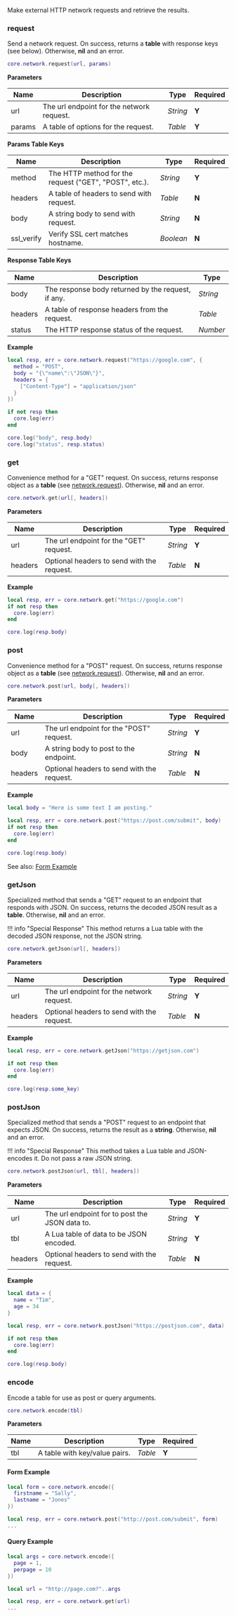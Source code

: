 Make external HTTP network requests and retrieve the results.

### request

Send a network request. On success, returns a __table__ with response keys (see below). Otherwise, __nil__ and an error.

```lua
core.network.request(url, params)
```

__Parameters__

|Name|Description|Type|Required|
|----|-----------|----|--------|
|url|The url endpoint for the network request.|_String_|__Y__|
|params|A table of options for the request.|_Table_|__Y__|

__Params Table Keys__

|Name|Description|Type|Required|
|----|-----------|----|--------|
|method|The HTTP method for the request ("GET", "POST", etc.).|_String_|__Y__|
|headers|A table of headers to send with request.|_Table_|__N__|
|body|A string body to send with request.|_String_|__N__|
|ssl_verify|Verify SSL cert matches hostname.|_Boolean_|__N__|

__Response Table Keys__

|Name|Description|Type|
|----|-----------|----|
|body|The response body returned by the request, if any.|_String_|
|headers|A table of response headers from the request.|_Table_|
|status|The HTTP response status of the request.|_Number_|

__Example__

```lua
local resp, err = core.network.request("https://google.com", {
  method = "POST",
  body = "{\"name\":\"JSON\"}",
  headers = {
    ["Content-Type"] = "application/json"
  }
})

if not resp then
  core.log(err)
end

core.log("body", resp.body)
core.log("status", resp.status)
```

### get

Convenience method for a "GET" request. On success, returns response object as a __table__ (see [network.request](#request)). Otherwise, __nil__ and an error.

```lua
core.network.get(url[, headers])
```

__Parameters__

|Name|Description|Type|Required|
|----|-----------|----|--------|
|url|The url endpoint for the "GET" request.|_String_|__Y__|
|headers|Optional headers to send with the request.|_Table_|__N__|

__Example__

```lua
local resp, err = core.network.get("https://google.com")
if not resp then
  core.log(err)
end

core.log(resp.body)
```

### post

Convenience method for a "POST" request. On success, returns response object as a __table__ (see [network.request](#request)). Otherwise, __nil__ and an error.

```lua
core.network.post(url, body[, headers])
```

__Parameters__

|Name|Description|Type|Required|
|----|-----------|----|--------|
|url|The url endpoint for the "POST" request.|_String_|__Y__|
|body|A string body to post to the endpoint.|_String_|__N__|
|headers|Optional headers to send with the request.|_Table_|__N__|

__Example__

```lua
local body = "Here is some text I am posting."

local resp, err = core.network.post("https://post.com/submit", body)
if not resp then
  core.log(err)
end

core.log(resp.body)
```

See also: [Form Example](#form-example)

### getJson

Specialized method that sends a "GET" request to an endpoint that responds with JSON. On success, returns the decoded JSON result as a __table__. Otherwise, __nil__ and an error.

!!! info "Special Response"
    This method returns a Lua table with the decoded JSON response, not the JSON string.

```lua
core.network.getJson(url[, headers])
```

__Parameters__

|Name|Description|Type|Required|
|----|-----------|----|--------|
|url|The url endpoint for the network request.|_String_|__Y__|
|headers|Optional headers to send with the request.|_Table_|__N__|

__Example__

```lua
local resp, err = core.network.getJson("https://getjson.com")

if not resp then
  core.log(err)
end

core.log(resp.some_key)
```

### postJson

Specialized method that sends a "POST" request to an endpoint that expects JSON. On success, returns the result as a __string__. Otherwise, __nil__ and an error.

!!! info "Special Response"
    This method takes a Lua table and JSON-encodes it. Do not pass a raw JSON string.

```lua
core.network.postJson(url, tbl[, headers])
```

__Parameters__

|Name|Description|Type|Required|
|----|-----------|----|--------|
|url|The url endpoint for to post the JSON data to.|_String_|__Y__|
|tbl|A Lua table of data to be JSON encoded.|_String_|__Y__|
|headers|Optional headers to send with the request.|_Table_|__N__|

__Example__

```lua
local data = {
  name = "Tim",
  age = 34
}

local resp, err = core.network.postJson("https://postjson.com", data)

if not resp then
  core.log(err)
end

core.log(resp.body)
```

### encode

Encode a table for use as post or query arguments.

```lua
core.network.encode(tbl)
```

__Parameters__

|Name|Description|Type|Required|
|----|-----------|----|--------|
|tbl|A table with key/value pairs.|_Table_|__Y__|

#### Form Example

```lua
local form = core.network.encode({
  firstname = "Sally",
  lastname = "Jones"
})

local resp, err = core.network.post("http://post.com/submit", form)
...
```

#### Query Example

```lua
local args = core.network.encode({
  page = 1,
  perpage = 10
})

local url = "http://page.com?"..args

local resp, err = core.network.get(url)
...
```